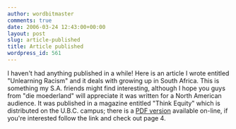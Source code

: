 ```yaml
---
author: wordbitmaster
comments: true
date: 2006-03-24 12:43:00+00:00
layout: post
slug: article-published
title: Article published
wordpress_id: 561
---
```


I haven't had anything published in a while! Here is an article I wrote entitled "Unlearning Racism" and it deals with growing up in South Africa. This is something my S.A. friends might find interesting, although I hope you guys from "die moederland" will appreciate it was written for a North American audience. It was published in a magazine entitled "Think Equity" which is distributed on the U.B.C. campus; there is a [PDF version](http://students.ubc.ca/access/download/ThinkEquity2-2.pdf) available on-line, if you're interested follow the link and check out page 4.
